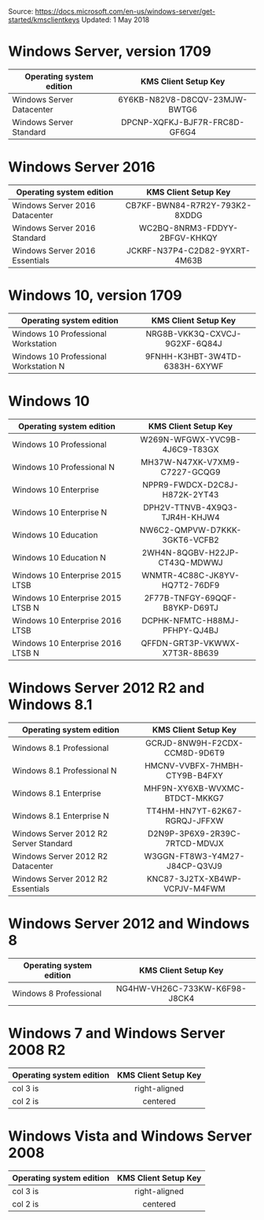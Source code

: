 Source: https://docs.microsoft.com/en-us/windows-server/get-started/kmsclientkeys
Updated: 1 May 2018

# Windows Server, version 1709

| Operating system edition        | KMS Client Setup Key |
| --------------------------------|:--------------------:|
| Windows Server Datacenter | 6Y6KB-N82V8-D8CQV-23MJW-BWTG6 |
| Windows Server Standard | DPCNP-XQFKJ-BJF7R-FRC8D-GF6G4 |

# Windows Server 2016

| Operating system edition        | KMS Client Setup Key |
| --------------------------------|:--------------------:|
| Windows Server 2016 Datacenter | CB7KF-BWN84-R7R2Y-793K2-8XDDG |
| Windows Server 2016 Standard | WC2BQ-8NRM3-FDDYY-2BFGV-KHKQY |
| Windows Server 2016 Essentials | JCKRF-N37P4-C2D82-9YXRT-4M63B |

# Windows 10, version 1709

| Operating system edition        | KMS Client Setup Key |
| --------------------------------|:--------------------:|
| Windows 10 Professional Workstation | NRG8B-VKK3Q-CXVCJ-9G2XF-6Q84J |
| Windows 10 Professional Workstation N | 9FNHH-K3HBT-3W4TD-6383H-6XYWF |

# Windows 10

| Operating system edition        | KMS Client Setup Key |
| --------------------------------|:--------------------:|
| Windows 10 Professional | W269N-WFGWX-YVC9B-4J6C9-T83GX |
| Windows 10 Professional N | MH37W-N47XK-V7XM9-C7227-GCQG9 |
| Windows 10 Enterprise | NPPR9-FWDCX-D2C8J-H872K-2YT43 |
| Windows 10 Enterprise N | DPH2V-TTNVB-4X9Q3-TJR4H-KHJW4 |
| Windows 10 Education | NW6C2-QMPVW-D7KKK-3GKT6-VCFB2 |
| Windows 10 Education N | 2WH4N-8QGBV-H22JP-CT43Q-MDWWJ |
| Windows 10 Enterprise 2015 LTSB | WNMTR-4C88C-JK8YV-HQ7T2-76DF9 |
| Windows 10 Enterprise 2015 LTSB N	 | 2F77B-TNFGY-69QQF-B8YKP-D69TJ |
| Windows 10 Enterprise 2016 LTSB | DCPHK-NFMTC-H88MJ-PFHPY-QJ4BJ |
| Windows 10 Enterprise 2016 LTSB N | QFFDN-GRT3P-VKWWX-X7T3R-8B639 |

# Windows Server 2012 R2 and Windows 8.1

| Operating system edition        | KMS Client Setup Key |
| --------------------------------|:--------------------:|
| Windows 8.1 Professional | GCRJD-8NW9H-F2CDX-CCM8D-9D6T9 |
| Windows 8.1 Professional N | HMCNV-VVBFX-7HMBH-CTY9B-B4FXY |
| Windows 8.1 Enterprise | MHF9N-XY6XB-WVXMC-BTDCT-MKKG7 |
| Windows 8.1 Enterprise N | TT4HM-HN7YT-62K67-RGRQJ-JFFXW |
| Windows Server 2012 R2 Server Standard | D2N9P-3P6X9-2R39C-7RTCD-MDVJX |
| Windows Server 2012 R2 Datacenter | W3GGN-FT8W3-Y4M27-J84CP-Q3VJ9 |
| Windows Server 2012 R2 Essentials | KNC87-3J2TX-XB4WP-VCPJV-M4FWM |



# Windows Server 2012 and Windows 8

| Operating system edition        | KMS Client Setup Key |
| --------------------------------|:--------------------:|
| Windows 8 Professional | NG4HW-VH26C-733KW-K6F98-J8CK4 |

# Windows 7 and Windows Server 2008 R2

| Operating system edition        | KMS Client Setup Key |
| --------------------------------|:--------------------:|
| col 3 is                        | right-aligned        |
| col 2 is                        | centered             |

# Windows Vista and Windows Server 2008

| Operating system edition        | KMS Client Setup Key |
| --------------------------------|:--------------------:|
| col 3 is                        | right-aligned        |
| col 2 is                        | centered             |
